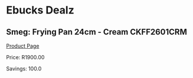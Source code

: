 
# Ebucks Dealz
## Smeg: Frying Pan 24cm - Cream CKFF2601CRM
[Product Page](https://www.ebucks.com/web/shop/productSelected.do?prodId=1170692946&catId=1196428103)

Price: R1900.00

Savings: 100.0


	